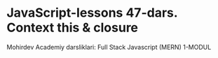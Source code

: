 # JavaScript-lessons 47-dars. Context this & closure
Mohirdev Academiy darsliklari: Full Stack Javascript (MERN) 1-MODUL
